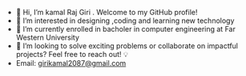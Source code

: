 - 👋 Hi, I’m kamal Raj Giri . Welcome to my GitHub profile!
- 👀 I’m interested in designing ,coding and learning new technology
- 🌱 I’m currently enrolled in bacholer in computer engineering at Far Western University
- 💞️ I’m looking to solve exciting problems or collaborate on impactful projects? Feel free to reach out! 💡
- Email: girikamal2087@gmail.com



<!---
kamalrajgiri/kamalrajgiri is a ✨ special ✨ repository because its `README.md` (this file) appears on your GitHub profile.
You can click the Preview link to take a look at your changes.
- LinkedIn: [Kamal Ji](https://linkedin.com/in/your-profile)
![Kamal's GitHub Stats](https://github-readme-stats.vercel.app/api?username=your-username&show_icons=true&theme=radical)

--->
